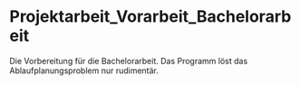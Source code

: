 # Projektarbeit_Vorarbeit_Bachelorarbeit
Die Vorbereitung für die Bachelorarbeit. Das Programm löst das Ablaufplanungsproblem nur rudimentär. 
